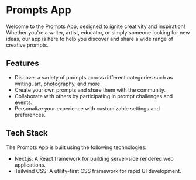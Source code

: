 # Prompts App

Welcome to the Prompts App, designed to ignite creativity and inspiration! Whether you're a writer, artist, educator, or simply someone looking for new ideas, our app is here to help you discover and share a wide range of creative prompts.

## Features

- Discover a variety of prompts across different categories such as writing, art, photography, and more.
- Create your own prompts and share them with the community.
- Collaborate with others by participating in prompt challenges and events.
- Personalize your experience with customizable settings and preferences.

## Tech Stack

The Prompts App is built using the following technologies:

- Next.js: A React framework for building server-side rendered web applications.
- Tailwind CSS: A utility-first CSS framework for rapid UI development.

